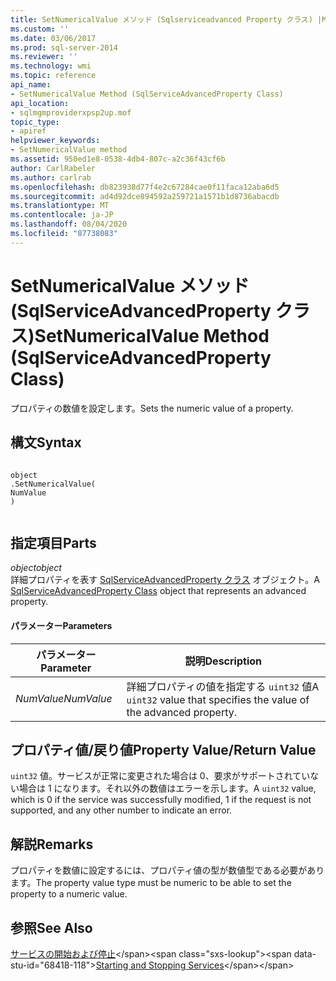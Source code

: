 ```yaml
---
title: SetNumericalValue メソッド (Sqlserviceadvanced Property クラス) |Microsoft Docs
ms.custom: ''
ms.date: 03/06/2017
ms.prod: sql-server-2014
ms.reviewer: ''
ms.technology: wmi
ms.topic: reference
api_name:
- SetNumericalValue Method (SqlServiceAdvancedProperty Class)
api_location:
- sqlmgmproviderxpsp2up.mof
topic_type:
- apiref
helpviewer_keywords:
- SetNumericalValue method
ms.assetid: 950ed1e8-0538-4db4-807c-a2c36f43cf6b
author: CarlRabeler
ms.author: carlrab
ms.openlocfilehash: db823938d77f4e2c67284cae0f11faca12aba6d5
ms.sourcegitcommit: ad4d92dce894592a259721a1571b1d8736abacdb
ms.translationtype: MT
ms.contentlocale: ja-JP
ms.lasthandoff: 08/04/2020
ms.locfileid: "87738083"
---
```

# <a name="setnumericalvalue-method-sqlserviceadvancedproperty-class"></a><span data-ttu-id="68418-102">SetNumericalValue メソッド (SqlServiceAdvancedProperty クラス)</span><span class="sxs-lookup"><span data-stu-id="68418-102">SetNumericalValue Method (SqlServiceAdvancedProperty Class)</span></span>
  <span data-ttu-id="68418-103">プロパティの数値を設定します。</span><span class="sxs-lookup"><span data-stu-id="68418-103">Sets the numeric value of a property.</span></span>  
  
## <a name="syntax"></a><span data-ttu-id="68418-104">構文</span><span class="sxs-lookup"><span data-stu-id="68418-104">Syntax</span></span>  
  
```  
  
object  
.SetNumericalValue(  
NumValue  
)  
  
```  
  
## <a name="parts"></a><span data-ttu-id="68418-105">指定項目</span><span class="sxs-lookup"><span data-stu-id="68418-105">Parts</span></span>  
 <span data-ttu-id="68418-106">*object*</span><span class="sxs-lookup"><span data-stu-id="68418-106">*object*</span></span>  
 <span data-ttu-id="68418-107">詳細プロパティを表す [SqlServiceAdvancedProperty クラス](sqlserviceadvancedproperty-class.md) オブジェクト。</span><span class="sxs-lookup"><span data-stu-id="68418-107">A [SqlServiceAdvancedProperty Class](sqlserviceadvancedproperty-class.md) object that represents an advanced property.</span></span>  
  
#### <a name="parameters"></a><span data-ttu-id="68418-108">パラメーター</span><span class="sxs-lookup"><span data-stu-id="68418-108">Parameters</span></span>  
  
|<span data-ttu-id="68418-109">パラメーター</span><span class="sxs-lookup"><span data-stu-id="68418-109">Parameter</span></span>|<span data-ttu-id="68418-110">説明</span><span class="sxs-lookup"><span data-stu-id="68418-110">Description</span></span>|  
|---------------|-----------------|  
|<span data-ttu-id="68418-111">*NumValue*</span><span class="sxs-lookup"><span data-stu-id="68418-111">*NumValue*</span></span>|<span data-ttu-id="68418-112">詳細プロパティの値を指定する `uint32` 値</span><span class="sxs-lookup"><span data-stu-id="68418-112">A `uint32` value that specifies the value of the advanced property.</span></span>|  
  
## <a name="property-valuereturn-value"></a><span data-ttu-id="68418-113">プロパティ値/戻り値</span><span class="sxs-lookup"><span data-stu-id="68418-113">Property Value/Return Value</span></span>  
 <span data-ttu-id="68418-114">`uint32` 値。サービスが正常に変更された場合は 0、要求がサポートされていない場合は 1 になります。それ以外の数値はエラーを示します。</span><span class="sxs-lookup"><span data-stu-id="68418-114">A `uint32` value, which is 0 if the service was successfully modified, 1 if the request is not supported, and any other number to indicate an error.</span></span>  
  
## <a name="remarks"></a><span data-ttu-id="68418-115">解説</span><span class="sxs-lookup"><span data-stu-id="68418-115">Remarks</span></span>  
 <span data-ttu-id="68418-116">プロパティを数値に設定するには、プロパティ値の型が数値型である必要があります。</span><span class="sxs-lookup"><span data-stu-id="68418-116">The property value type must be numeric to be able to set the property to a numeric value.</span></span>  
  
## <a name="see-also"></a><span data-ttu-id="68418-117">参照</span><span class="sxs-lookup"><span data-stu-id="68418-117">See Also</span></span>  
 <span data-ttu-id="68418-118">[サービスの開始および停止](https://technet.microsoft.com/library/ms174886\(v=sql.105\).aspx)</span><span class="sxs-lookup"><span data-stu-id="68418-118">[Starting and Stopping Services](https://technet.microsoft.com/library/ms174886\(v=sql.105\).aspx)</span></span>  
  
  
